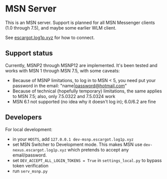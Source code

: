 # MSN Server

This is an MSN server. Support is planned for all MSN Messenger clients (1.0 through 7.5), and maybe some earlier WLM client.

See [escargot.log1p.xyz](https://escargot.log1p.xyz) for how to connect.


## Support status

Currently, MSNP2 through MSNP12 are implemented. It's been tested and works with MSN 1 through MSN 7.5, with some caveats:

- Because of MSNP limitations, to log in to MSN < 5, you need put your password in the email: "name|password@hotmail.com"
- Because of technical (hopefully temporary) limitations, the same applies to MSN 7.5; also, only 7.5.0322 and 7.5.0324 work
- MSN 6.1 not supported (no idea why it doesn't log in); 6.0/6.2 are fine

## Developers

For local development:

- in your `HOSTS`, add `127.0.0.1 dev-msnp.escargot.log1p.xyz`
- set MSN Switcher to Development mode. This makes MSN use `dev-nexus.escargot.log1p.xyz` which pretends to accept any email/password.
- set `DEV_ACCEPT_ALL_LOGIN_TOKENS = True` in `settings_local.py` to bypass token verification
- run `serv_msnp.py`
